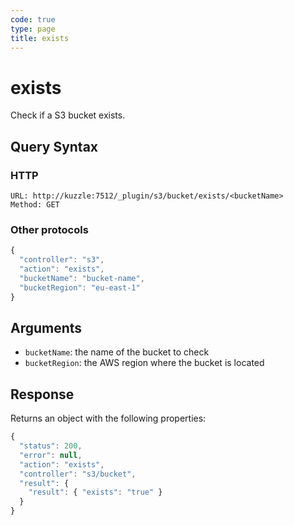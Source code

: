 ```yaml
---
code: true
type: page
title: exists
---
```


# exists

Check if a S3 bucket exists.

## Query Syntax

### HTTP

```http
URL: http://kuzzle:7512/_plugin/s3/bucket/exists/<bucketName>
Method: GET
```

### Other protocols 

```js
{
  "controller": "s3",
  "action": "exists",
  "bucketName": "bucket-name",
  "bucketRegion": "eu-east-1"
}
```

## Arguments

- `bucketName`: the name of the bucket to check
- `bucketRegion`: the AWS region where the bucket is located 

## Response

Returns an object with the following properties:

```js
{
  "status": 200,
  "error": null,
  "action": "exists",
  "controller": "s3/bucket",
  "result": {
    "result": { "exists": "true" }
  }
}
```
